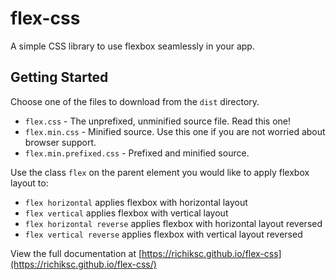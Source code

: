 # flex-css
A simple CSS library to use flexbox seamlessly in your app.

## Getting Started
Choose one of the files to download from the `dist` directory.
* `flex.css` - The unprefixed, unminified source file. Read this one!
* `flex.min.css` - Minified source. Use this one if you are not worried about browser support.
* `flex.min.prefixed.css` - Prefixed and minified source.

Use the class `flex` on the parent element you would like to apply flexbox layout to:
* `flex horizontal` applies flexbox with horizontal layout
* `flex vertical` applies flexbox with vertical layout
* `flex horizontal reverse` applies flexbox with horizontal layout reversed
* `flex vertical reverse` applies flexbox with vertical layout reversed

View the full documentation at [https://richiksc.github.io/flex-css](https://richiksc.github.io/flex-css/)
